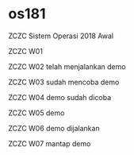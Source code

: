 # os181
ZCZC Sistem Operasi 2018 Awal

ZCZC W01

ZCZC W02 telah menjalankan demo

ZCZC W03 sudah mencoba demo

ZCZC W04 demo sudah dicoba

ZCZC W05 demo

ZCZC W06 demo dijalankan

ZCZC W07 mantap demo
